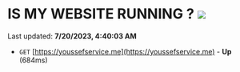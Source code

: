 # IS MY WEBSITE RUNNING ? [![](https://img.shields.io/static/v1?label=Sponsor&message=%E2%9D%A4&logo=GitHub&color=%23fe8e86)](https://github.com/sponsors/<username>)

Last updated: **7/20/2023, 4:40:03 AM**

- `GET` [https://youssefservice.me](https://youssefservice.me) - **Up** (684ms)
